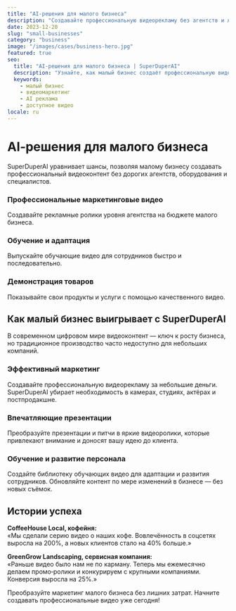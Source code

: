 ```yaml
---
title: "AI‑решения для малого бизнеса"
description: "Создавайте профессиональную видеорекламу без агентств и лишних затрат."
date: 2023-12-20
slug: "small-businesses"
category: "business"
image: "/images/cases/business-hero.jpg"
featured: true
seo:
  title: "AI‑решения для малого бизнеса | SuperDuperAI"
  description: "Узнайте, как малый бизнес создаёт профессиональную видеорекламу, презентации и обучающие видео без лишних затрат."
  keywords:
    - малый бизнес
    - видеомаркетинг
    - AI реклама
    - доступное видео
locale: ru
---
```


# AI‑решения для малого бизнеса

SuperDuperAI уравнивает шансы, позволяя малому бизнесу создавать профессиональный видеоконтент без дорогих агентств, оборудования и специалистов.

### Профессиональные маркетинговые видео

Создавайте рекламные ролики уровня агентства на бюджете малого бизнеса.


  ### Обучение и адаптация

Выпускайте обучающие видео для сотрудников быстро и последовательно.


  ### Демонстрация товаров

Показывайте свои продукты и услуги с помощью качественного видео.




## Как малый бизнес выигрывает с SuperDuperAI

В современном цифровом мире видеоконтент — ключ к росту бизнеса, но традиционное производство часто недоступно для небольших компаний.

### Эффективный маркетинг

Создавайте профессиональную видеорекламу за небольшие деньги. SuperDuperAI убирает необходимость в камерах, студиях, актёрах и постпродакшне.

### Впечатляющие презентации

Преобразуйте презентации и питчи в яркие видеоролики, которые привлекают внимание и доносят вашу идею до клиента.

### Обучение и развитие персонала

Создайте библиотеку обучающих видео для адаптации и развития сотрудников. Обновляйте контент по мере изменений в бизнесе — без новых съёмок.

## Истории успеха

**CoffeeHouse Local, кофейня:**  
«Мы сделали серию видео о наших кофе. Вовлечённость в соцсетях выросла на 200%, а новых клиентов стало на 40% больше.»

**GreenGrow Landscaping, сервисная компания:**  
«Раньше видео было нам не по карману. Теперь мы ежемесячно делаем промо‑ролики и конкурируем с крупными компаниями. Конверсия выросла на 25%.»


  Преобразуйте маркетинг малого бизнеса без лишних затрат. Начните создавать
  профессиональные видео уже сегодня!

